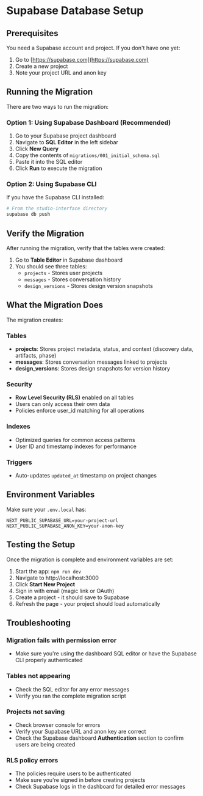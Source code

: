 # Supabase Database Setup

## Prerequisites

You need a Supabase account and project. If you don't have one yet:
1. Go to [https://supabase.com](https://supabase.com)
2. Create a new project
3. Note your project URL and anon key

## Running the Migration

There are two ways to run the migration:

### Option 1: Using Supabase Dashboard (Recommended)

1. Go to your Supabase project dashboard
2. Navigate to **SQL Editor** in the left sidebar
3. Click **New Query**
4. Copy the contents of `migrations/001_initial_schema.sql`
5. Paste it into the SQL editor
6. Click **Run** to execute the migration

### Option 2: Using Supabase CLI

If you have the Supabase CLI installed:

```bash
# From the studio-interface directory
supabase db push
```

## Verify the Migration

After running the migration, verify that the tables were created:

1. Go to **Table Editor** in Supabase dashboard
2. You should see three tables:
   - `projects` - Stores user projects
   - `messages` - Stores conversation history
   - `design_versions` - Stores design version snapshots

## What the Migration Does

The migration creates:

### Tables
- **projects**: Stores project metadata, status, and context (discovery data, artifacts, phase)
- **messages**: Stores conversation messages linked to projects
- **design_versions**: Stores design snapshots for version history

### Security
- **Row Level Security (RLS)** enabled on all tables
- Users can only access their own data
- Policies enforce user_id matching for all operations

### Indexes
- Optimized queries for common access patterns
- User ID and timestamp indexes for performance

### Triggers
- Auto-updates `updated_at` timestamp on project changes

## Environment Variables

Make sure your `.env.local` has:

```env
NEXT_PUBLIC_SUPABASE_URL=your-project-url
NEXT_PUBLIC_SUPABASE_ANON_KEY=your-anon-key
```

## Testing the Setup

Once the migration is complete and environment variables are set:

1. Start the app: `npm run dev`
2. Navigate to http://localhost:3000
3. Click **Start New Project**
4. Sign in with email (magic link or OAuth)
5. Create a project - it should save to Supabase
6. Refresh the page - your project should load automatically

## Troubleshooting

### Migration fails with permission error
- Make sure you're using the dashboard SQL editor or have the Supabase CLI properly authenticated

### Tables not appearing
- Check the SQL editor for any error messages
- Verify you ran the complete migration script

### Projects not saving
- Check browser console for errors
- Verify your Supabase URL and anon key are correct
- Check the Supabase dashboard **Authentication** section to confirm users are being created

### RLS policy errors
- The policies require users to be authenticated
- Make sure you're signed in before creating projects
- Check Supabase logs in the dashboard for detailed error messages
